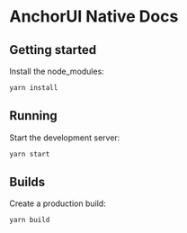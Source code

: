# AnchorUI Native Docs

## Getting started

Install the node_modules:
```bash
yarn install
```

## Running

Start the development server:
```bash
yarn start
```

## Builds

Create a production build:
```bash
yarn build
```
